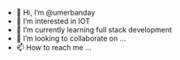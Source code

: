 - 👋 Hi, I’m @umerbanday
- 👀 I’m interested in IOT
- 🌱 I’m currently learning full stack development
- 💞️ I’m looking to collaborate on ...
- 📫 How to reach me ...

<!---
umerbanday/umerbanday is a ✨ special ✨ repository because its `README.md` (this file) appears on your GitHub profile.
You can click the Preview link to take a look at your changes.
--->
